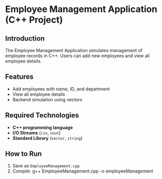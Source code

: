 # Employee Management Application (C++ Project)

## Introduction
The Employee Management Application simulates management of employee records in C++. Users can add new employees and view all employee details.  

## Features
- Add employees with name, ID, and department  
- View all employee details  
- Backend simulation using vectors  

## Required Technologies
- **C++ programming language**  
- **I/O Streams** (`cin`, `cout`)  
- **Standard Library** (`vector`, `string`)  

## How to Run
1. Save as `EmployeeManagement.cpp`  
2. Compile: g++ EmployeeManagement.cpp -o employeeManagement
